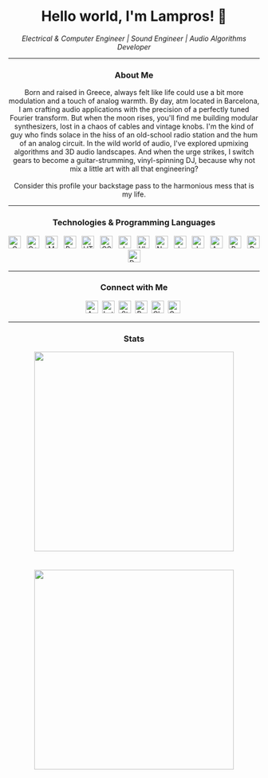 <!--- lamprosch/lamprosch is a ✨ special ✨ repository because its `README.md` (this file) appears on your GitHub profile. You can click the Preview link to take a look at your changes. --->
<h1 align="center"><b>Hello world, I'm Lampros! 🙌</b></h1>


<p align="center">
  <i>Electrical & Computer Engineer | Sound Engineer | Audio Algorithms Developer</i>
</p>

---

<h3 align="center">About Me</h3>

<p align="center">
  Born and raised in Greece, always felt like life could use a bit more modulation and a touch of analog warmth. By day, atm located in Barcelona, I am crafting audio applications with the precision of a perfectly tuned Fourier transform. But when the moon rises, you'll find me building modular synthesizers, lost in a chaos of cables and vintage knobs. I'm the kind of guy who finds solace in the hiss of an old-school radio station and the hum of an analog circuit. In the wild world of audio, I've explored upmixing algorithms and 3D audio landscapes. And when the urge strikes, I switch gears to become a guitar-strumming, vinyl-spinning DJ, because why not mix a little art with all that engineering?<br><br>Consider this profile your backstage pass to the harmonious mess that is my life. 
</p>

---

<h3 align="center">Technologies & Programming Languages</h3>

<p align="center">
  <img src="https://img.shields.io/badge/-282C34?logo=c&logoColor=5868BC" alt="C logo" title="C" height="25" /> &nbsp;
  <img src="https://img.shields.io/badge/-282C34?logo=cplusplus&logoColor=6193CA" alt="C++ logo" title="C++" height="25" /> &nbsp;
  <img src="https://img.shields.io/badge/MongoDB-282C34?logo=mongodb&logoColor=4AA248" alt="MongoDB logo" title="MongoDB" height="25" /> &nbsp;
  <img src="https://img.shields.io/badge/Python-282C34?logo=python&logoColor=fED341" alt="Python logo" title="Python" height="25" /> &nbsp;
  <img src="https://img.shields.io/badge/HTML-282C34?logo=html5&logoColor=E86126" alt="HTML logo" title="HTML" height="25" /> &nbsp;
  <img src="https://img.shields.io/badge/CSS-282C34?logo=css3&logoColor=25A2dA" alt="CSS logo" title="CSS" height="25" /> &nbsp;
  <img src="https://img.shields.io/badge/Javascript-282C34?logo=javascript&logoColor=E8D34B" alt="Javascript logo" title="Javascript" height="25" /> &nbsp;
  <img src="https://img.shields.io/badge/Ubuntu-282C34?logo=ubuntu&logoColor=eb6e1e" alt="Ubuntu logo" title="Ubuntu" height="25" /> &nbsp;
  <img src="https://img.shields.io/badge/Numpy-282C34?logo=numpy&logoColor=4aa5c8" alt="Numpy logo" title="Numpy" height="25" /> &nbsp;
  <img src="https://img.shields.io/badge/Jupyter-282C34?logo=jupyter&logoColor=eb7225" alt="Jupyter logo" title="Jupyter" height="25" /> &nbsp;
  <img src="https://img.shields.io/badge/JUCE-282C34?logo=juce&logoColor=63ac40" alt="Juce logo" title="Juce" height="25" /> &nbsp;
  <img src="https://img.shields.io/badge/Audacity-282C34?logo=audacity&logoColor=3478f0" alt="Audacity logo" title="Audacity" height="25" /> &nbsp;
  <img src="https://img.shields.io/badge/Pro_Tools-282C34?logo=protools&logoColor=7123ed" alt="Pro Tools logo" title="Pro Tools" height="25" /> &nbsp;
  <img src="https://img.shields.io/badge/Processing-282C34?logo=processingfoundation&logoColor=006093" alt="Processing logo" title="Processing" height="25" /> &nbsp;
  <img src="https://img.shields.io/badge/Docker-282C34?logo=docker&logoColor=018CE0" alt="Docker logo" title="Docker" height="25" /> &nbsp;
</p>

---

<h3 align="center">Connect with Me</h3>

<p align="center">
  <!-- Apple Music -->
  <a href="https://music.apple.com/profile/lampros_ch" style="display: inline-block; text-decoration: none;">
  	<img src="https://img.shields.io/badge/Apple_Music-282C34?logo=apple music&logoColor=f1455c" alt="Apple Music logo" title="Apple Music" height="25" />&#8203;
  </a>&nbsp;
  <!-- Letterboxd -->
  <a href="https://letterboxd.com/lampros_ch">
    <img src="https://img.shields.io/badge/Letterboxd-282C34?logo=letterboxd&logoColor=82c3f5" alt="Letterboxd logo" title="Letterboxd" height="25" />&#8203;
  </a>&nbsp;
  <!-- Stack Overflow -->
  <a href="https://stackoverflow.com/users/22833713/lampros-chantzis">
    <img src="https://img.shields.io/badge/Stack_Overflow-282C34?logo=stack overflow&logoColor=e97a20" alt="Stack Overflow logo" title="Stack Overflow" height="25" />&#8203;
  </a>&nbsp;
  <!-- Reddit -->
  <a href="https://www.reddit.com/user/lampros_chan/">
    <img src="https://img.shields.io/badge/Reddit-282C34?logo=reddit&logoColor=f34000" alt="Reddit logo" title="Reddit" height="25" />&#8203;
  </a>&nbsp;
  <!-- Chess.com -->
  <a href="https://www.chess.com/member/lampros_ch">
    <img src="https://img.shields.io/badge/Chess.com-282C34?logo=chess.com&logoColor=68973e" alt="Chess.com logo" title="Chess.com" height="25" />&#8203;
  </a>&nbsp;
  <!-- Goodreads -->
  <a href="https://www.goodreads.com/user/show/164347192-lampros-chantzis">
    <img src="https://img.shields.io/badge/Goodreads-282C34?logo=goodreads&logoColor=e4e2cd" alt="Goodreads logo" title="Goodreads" height="25" />&#8203;
  </a>&nbsp;
</p>

---

<h3 align="center">Stats</h3>

<div align="center" style="display: flex; flex-direction: column; align-items: center;">
  <img src="https://github-readme-stats.vercel.app/api/?username=lamprosch&count_private=true&theme=rose_pine&show_icons=true" style="width: 400px; margin-bottom: 20px;">&nbsp;
  <img src="https://github-readme-stats.vercel.app/api/top-langs/?username=lamprosch&langs_count=5&theme=rose_pine" style="width: 400px;">
</div>





